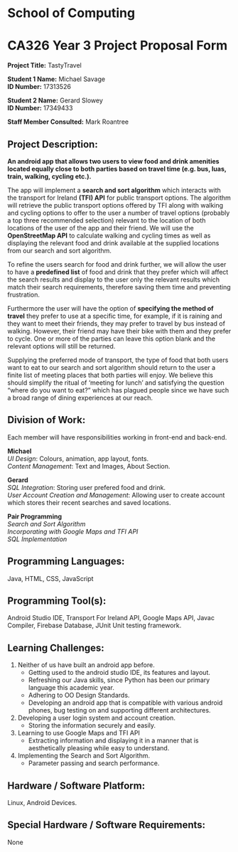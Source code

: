 # School of Computing

# CA326 Year 3 Project Proposal Form

**Project Title:** TastyTravel

**Student 1 Name:** Michael Savage <br/>
**ID Number:** 17313526

**Student 2 Name:** Gerard Slowey <br/>
**ID Number:** 17349433

**Staff Member Consulted:** Mark Roantree

## Project Description:
**An android app that allows two users to view food and drink amenities located equally
close to both parties based on travel time (e.g. bus, luas, train, walking, cycling etc.).**

The app will implement a **search and sort algorithm** which interacts with the transport for
Ireland **(TFI) API** for public transport options. The algorithm will retrieve the public transport
options offered by TFI along with walking and cycling options to offer to the user a number of
travel options (probably a top three recommended selection) relevant to the location of both
locations of the user of the app and their friend.
We will use the **OpenStreetMap API** to calculate walking and cycling times as well as
displaying the relevant food and drink available at the supplied locations from our search and
sort algorithm. <br/>

To refine the users search for food and drink further, we will allow the user to have a
**predefined list** of food and drink that they prefer which will affect the search results and
display to the user only the relevant results which match their search requirements, therefore
saving them time and preventing frustration. <br/>

Furthermore the user will have the option of **specifying the method of travel** they prefer to
use at a specific time, for example, if it is raining and they want to meet their friends, they
may prefer to travel by bus instead of walking. However, their friend may have their bike with
them and they prefer to cycle. One or more of the parties can leave this option blank and the
relevant options will still be returned. <br/>

Supplying the preferred mode of transport, the type of food that both users want to eat to our
search and sort algorithm should return to the user a finite list of meeting places that both
parties will enjoy. We believe this should simplify the ritual of ‘meeting for lunch’ and
satisfying the question “where do you want to eat?” which has plagued people since we have
such a broad range of dining experiences at our reach.

## Division of Work:
Each member will have responsibilities working in front-end and back-end. <br/>

**Michael** <br/>
_UI Design_: Colours, animation, app layout, fonts. <br/>
_Content Management_: Text and Images, About Section.

**Gerard** <br/>
_SQL Integration_: Storing user prefered food and drink. <br/>
_User Account Creation and Management_: Allowing user to create account which stores their recent searches and saved locations.

**Pair Programming** <br/>
_Search and Sort Algorithm_ <br/>
_Incorporating with Google Maps and TFI API_ <br/>
_SQL Implementation_ <br/>

## Programming Languages:
Java, HTML, CSS, JavaScript

## Programming Tool(s):
Android Studio IDE, Transport For Ireland API, Google Maps API, Javac Compiler, Firebase
Database, JUnit Unit testing framework.


## Learning Challenges:
1. Neither of us have built an android app before.
    - Getting used to the android studio IDE, its features and layout.
    - Refreshing our Java skills, since Python has been our primary language this academic year.
    - Adhering to OO Design Standards.
    - Developing an android app that is compatible with various android phones, bug testing on and supporting different architectures.
2. Developing a user login system and account creation.
    - Storing the information securely and easily.
3. Learning to use Google Maps and TFI API
    - Extracting information and displaying it in a manner that is aesthetically
       pleasing while easy to understand.
4. Implementing the Search and Sort Algorithm.
    - Parameter passing and search performance.

## Hardware / Software Platform:
Linux, Android Devices.

## Special Hardware / Software Requirements:
None

